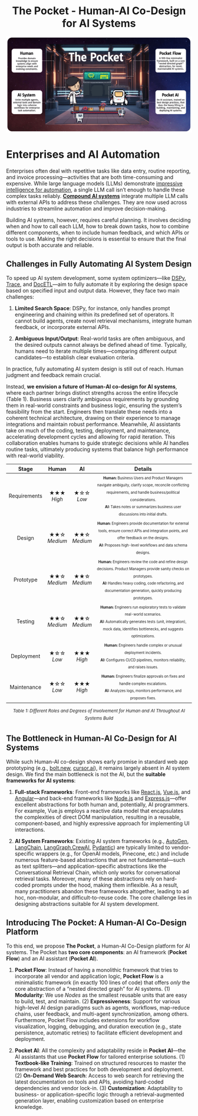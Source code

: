 <h1 align="center">The Pocket - Human-AI Co-Design for AI Systems</h1>

<div align="center">
  <img src="./pocket.png"/>
</div>

# Enterprises and AI Automation

Enterprises often deal with repetitive tasks like data entry, routine reporting, and invoice processing—activities that are both time-consuming and expensive. While large language models (LLMs) demonstrate [impressive intelligence for automation](https://arxiv.org/abs/2303.12712), a single LLM call isn’t enough to handle these complex tasks reliably. [**Compound AI systems**](https://bair.berkeley.edu/blog/2024/02/18/compound-ai-systems/) integrate multiple LLM calls with external APIs to address these challenges. They are now used across industries to streamline automation and improve decision-making.

Building AI systems, however, requires careful planning. It involves deciding when and how to call each LLM, how to break down tasks, how to combine different components, when to include human feedback, and which APIs or tools to use. Making the right decisions is essential to ensure that the final output is both accurate and reliable.

## Challenges in Fully Automating AI System Design

To speed up AI system development, some system optimizers—like [DSPy](https://github.com/stanford-futuredata/dspy), [Trace](https://arxiv.org/abs/2406.16218), and [DocETL](https://www.docetl.org/)—aim to fully automate it by exploring the design space based on specified input and output data. However, they face two main challenges:

1. **Limited Search Space**:  DSPy, for instance, only handles prompt engineering and chaining within its predefined set of operators. It cannot build agents, create novel retrieval mechanisms, integrate human feedback, or incorporate external APIs.

2. **Ambiguous Input/Output**:  Real-world tasks are often ambiguous, and the desired outputs cannot always be defined ahead of time. Typically, humans need to iterate multiple times—comparing different output candidates—to establish clear evaluation criteria.

In practice, fully automating AI system design is still out of reach. Human judgment and feedback remain crucial. 

Instead, **we envision a future of Human-AI co-design for AI systems**, where each partner brings distinct strengths across the entire lifecycle (Table 1). Business users clarify ambiguous requirements by grounding them in real-world constraints and business logic, ensuring the system’s feasibility from the start. Engineers then translate these needs into a coherent technical architecture, drawing on their experience to manage integrations and maintain robust performance. Meanwhile, AI assistants take on much of the coding, testing, deployment, and maintenance, accelerating development cycles and allowing for rapid iteration. This collaboration enables humans to guide strategic decisions while AI handles routine tasks, ultimately producing systems that balance high performance with real-world viability.

| **Stage**              | **Human**               | **AI**                 | **Details**                                                                                                                                                                                         |
| :------------------------: | :-------------------------: | :------------------------: | :-----------------------------------------------------------------------------------------------------------------------------------------------------------------------------------------------------: |
| Requirements    | ★★★ <br> *High*             | ★☆☆ <br> *Low*             | <sup><sub>**Human:** Business Users and Product Managers navigate ambiguity, clarify scope, reconcile conflicting requirements, and handle business/political considerations. <br> **AI:** Takes notes or summarizes business user discussions into initial drafts.</sup></sub>         |
| Design         | ★★☆ <br> *Medium*           | ★★☆ <br> *Medium*          | <sup><sub>**Human:** Engineers provide documentation for external tools, ensure correct APIs and integration points, and offer feedback on the designs.<br>**AI:** Proposes high-level workflows and data schema designs.</sup></sub>                                |
| Prototype    | ★★☆ <br> *Medium*           | ★★☆ <br> *Medium*          | <sup><sub>**Human:** Engineers review the code and refine design decisions. Product Managers provide sanity checks on prototypes.<br>**AI:** Handles heavy coding, code refactoring, and documentation generation, quickly producing prototypes.</sup></sub>       |
| Testing       | ★★☆ <br> *Medium*           | ★★☆ <br> *Medium*          | <sup><sub>**Human:** Engineers run exploratory tests to validate real-world scenarios.<br>**AI:** Automatically generates tests (unit, integration), mock data, identifies bottlenecks, and suggests optimizations.</sup></sub>                                  |
| Deployment      | ★☆☆ <br> *Low*              | ★★★ <br> *High*            | <sup><sub>**Human:** Engineers handle complex or unusual deployment incidents.<br>**AI:** Configures CI/CD pipelines, monitors reliability, and raises issues.</sup></sub>                                                                                         |
| Maintenance     | ★☆☆ <br> *Low*              | ★★★ <br> *High*            | <sup><sub>**Human:** Engineers finalize approvals on fixes and handle complex escalations.<br>**AI:** Analyzes logs, monitors performance, and proposes fixes.</sup></sub>                                                                                         |

<p align="center"><sup><em>Table 1: Different Roles and Degrees of Involvement for Human and AI Throughout AI Systems Build</em></sup></p>


## The Bottleneck in Human-AI Co-Design for AI Systems

While such Human-AI co-design shows early promise in standard web app prototyping (e.g., [bolt.new](https://bolt.new), [cursor.ai](https://cursor.ai)), it remains largely absent in AI system design. We find the main bottleneck is not the AI, but the **suitable frameworks for AI systems**:

1. **Full-stack Frameworks**: Front-end frameworks like [React.js](https://react.dev/), [Vue.js](https://vuejs.org/), and [Angular](https://angular.io/)—and back-end frameworks like [Node.js](https://nodejs.org/en) and [Express.js](https://expressjs.com/)—offer excellent abstractions for both human and, potentially, AI programmers. For example, Vue.js employs a reactive data model that encapsulates the complexities of direct DOM manipulation, resulting in a reusable, component-based, and highly expressive approach for implementing UI interactions.

2. **AI System Frameworks**:  Existing AI system frameworks (e.g., [AutoGen](https://github.com/microsoft/autogen), [LangChain](https://www.langchain.com/langchain), [LangGraph](https://www.langchain.com/langgraph),[CrewAI](https://www.crewai.com/), [Pydantic](https://docs.pydantic.dev/)) are typically limited to vendor-specific wrappers (e.g., for OpenAI models, Pinecone, etc.) and include numerous feature-based abstractions that are not fundamental—such as text splitters—and application-specific abstractions like the Conversational Retrieval Chain, which only works for conversational retrieval tasks. Moreover, many of these abstractions rely on hard-coded prompts under the hood, making them inflexible. As a result, many practitioners abandon these frameworks altogether, leading to ad hoc, non-modular, and difficult-to-reuse code. The core challenge lies in designing abstractions suitable for AI system development.

## Introducing The Pocket: A Human-AI Co-Design Platform

To this end, we propose **The Pocket**, a Human-AI Co-Design platform for AI systems. The Pocket has **two core components**: an AI framework (**Pocket Flow**) and an AI assistant (**Pocket AI**).

1. **Pocket Flow**: Instead of having a monolithic framework that tries to incorporate all vendor and application logic, **Pocket Flow** is a minimalistic framework (in exactly 100 lines of code) that offers *only* the core abstraction of a “nested directed graph” for AI systems. (1) **Modularity**: We use *Nodes* as the smallest reusable units that are easy to build, test, and maintain. (2) **Expressiveness**: Support for various high-level AI design paradigms such as agents, workflows, map-reduce chains, user feedback, and multi-agent synchronization, among others. Furthermore, Pocket Flow includes extensions for workflow visualization, logging, debugging, and duration execution (e.g., state persistence, automatic retries) to facilitate efficient development and deployment.

2. **Pocket AI**: All the complexity and adaptability reside in **Pocket AI**—the AI assistants that use **Pocket Flow** for tailored enterprise solutions. (1) **Textbook-like Training**: Trained on structured resources to master the framework and best practices for both development and deployment. (2) **On-Demand Web Search**: Access to web search for retrieving the latest documentation on tools and APIs, avoiding hard-coded dependencies and vendor lock-in. (3) **Customization**: Adaptability to business- or application-specific logic through a retrieval-augmented generation layer, enabling customization based on enterprise knowledge.

